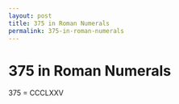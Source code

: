 ```yaml
---
layout: post
title: 375 in Roman Numerals
permalink: 375-in-roman-numerals
---
```


# 375 in Roman Numerals

375 = CCCLXXV
